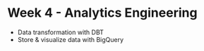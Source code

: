 # Week 4 - Analytics Engineering

- Data transformation with DBT
- Store & visualize data with BigQuery

